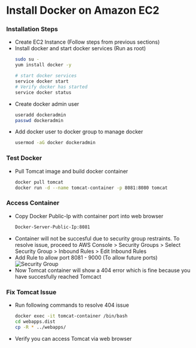 # Install Docker on Amazon EC2
### Installation Steps
- Create EC2 Instance (Follow steps from previous sections)
- Install docker and start docker services (Run as root)
  ```sh
  sudo su -
  yum install docker -y

  # start docker services
  service docker start
  # Verify docker has started
  service docker status
  ```
- Create docker admin user
  ```sh
  useradd dockeradmin
  passwd dockeradmin
  ```
- Add docker user to docker group to manage docker
  ```sh
  usermod -aG docker dockeradmin

### Test Docker
- Pull Tomcat image and build docker container
  ```sh
  docker pull tomcat
  docker run -d --name tomcat-container -p 8081:8080 tomcat
  ```
### Access Container
- Copy Docker Public-Ip with container port into web browser
  ```sh
  Docker-Server-Public-Ip:8081
  ```
- Container will not be succesful due to security group restraints. To resolve issue, proceed to AWS Console > Security Groups > Select Security Group > Inbound Rules > Edit Inbound Rules
- Add Rule to allow port 8081 - 9000 (To allow future ports)
![Security Group](https://github.com/RyanADouglas/DevOpsProject/assets/136330853/9f494556-8bf2-4d57-8c89-978e443a9bb3)
- Now Tomcat container will show a 404 error which is fine because you have succesfully reached Tomcact

### Fix Tomcat Issue
- Run following commands to resolve 404 issue
  ```sh
  docker exec -it tomcat-container /bin/bash
  cd webapps.dist
  cp -R * ../webapps/
  ```
- Verify you can access Tomcat via web browser
  
